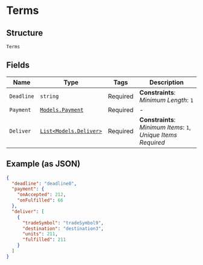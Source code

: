 
# Terms

## Structure

`Terms`

## Fields

| Name | Type | Tags | Description |
|  --- | --- | --- | --- |
| `Deadline` | `string` | Required | **Constraints**: *Minimum Length*: `1` |
| `Payment` | [`Models.Payment`](../../doc/models/payment.md) | Required | - |
| `Deliver` | [`List<Models.Deliver>`](../../doc/models/deliver.md) | Required | **Constraints**: *Minimum Items*: `1`, *Unique Items Required* |

## Example (as JSON)

```json
{
  "deadline": "deadline0",
  "payment": {
    "onAccepted": 212,
    "onFulfilled": 66
  },
  "deliver": [
    {
      "tradeSymbol": "tradeSymbol9",
      "destination": "destination3",
      "units": 211,
      "fulfilled": 211
    }
  ]
}
```

